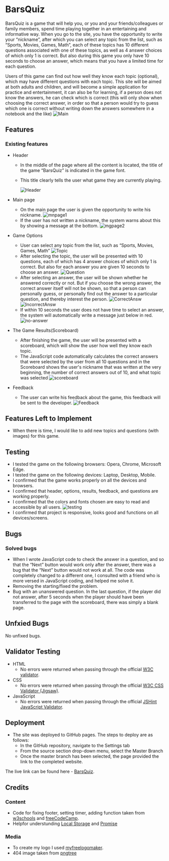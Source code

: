 # BarsQuiz
BarsQuiz is a game that will help you, or you and your friends/colleagues or family members, spend time playing together in an entertaining and informative way. When you go to the site, you have the opportunity to write your “nickname”, after which you can select any topic from the list, such as “Sports, Movies, Games, Math”, each of these topics has 10 different questions associated with one of these topics, as well as 4 answer choices of which only 1 is correct. But also during this game you only have 10 seconds to choose an answer, which means that you have a limited time for each question.

Users of this game can find out how well they know each topic (optional), which may have different questions with each topic. This site will be aimed at both adults and children, and will become a simple application for practice and entertainment, it can also be for learning, if a person does not know the answers, he can check which is correct (this will only show when choosing the correct answer, in order so that a person would try to guess which one is correct without writing down the answers somewhere in a notebook and the like)
![Main](assets/Readme-photo/Main.png)

## Features
### Existing features
- Header
    - In the middle of the page where all the content is located, the title of the game “BarsQuiz” is indicated in the game font.
    - This title clearly tells the user what game they are currently playing.

        ![Header](assets/Readme-photo/Header.png)

- Main page
    - On the main page the user is given the opportunity to write his nickname.
    ![mnpage1](assets/Readme-photo/mnpage1.png)
    - If the user has not written a nickname, the system warns about this by showing a message at the bottom.
    ![mgpage2](assets/Readme-photo/mnpage2.png)

- Game Options
    - User can select any topic from the list, such as “Sports, Movies, Games, Math”
    ![Topic](assets/Readme-photo/Topic.png)
    - After selecting the topic, the user will be presented with 10 questions, each of which has 4 answer choices of which only 1 is correct. But also for each answer you are given 10 seconds to choose an answer. 
    ![Question](assets/Readme-photo/Choice.png)
    - After selecting an answer, the user will be shown whether he answered correctly or not. But if you choose the wrong answer, the correct answer itself will not be shown, so that a person can personally guess, or personally find out the answer to a particular question, and thereby interest the person.
    ![CorrectAnsw](assets/Readme-photo/CorrectAnsw.png)
    ![IncorrectAnsw](assets/Readme-photo/IncorrectAnsw.png)
    - If within 10 seconds the user does not have time to select an answer, the system will automatically write a message just below in red.
    ![no-answer](assets/Readme-photo/no-answer.png)
- The Game Results(Scoreboard)
    - After finishing the game, the user will be presented with a scoreboard, which will show the user how well they know each topic.
    - The JavaScript code automatically calculates the correct answers that were selected by the user from all 10 questions and in the Scoreboard shows the user's nickname that was written at the very beginning, the number of correct answers out of 10, and what topic was selected
    ![scoreboard](assets/Readme-photo/scoreboard.png)

- Feedback
    - The user can write his feedback about the game, this feedback will be sent to the developer.
    ![Feedback](assets/Readme-photo/feedback.png)
## Features Left to Implement
- When there is time, I would like to add new topics and questions (with images) for this game.
## Testing
- I tested the game on the following browsers: Opera, Chrome, Microsoft Edge.
- I tested the game on the following devices: Laptop, Desktop, Mobile.
- I confirmed that the game works properly on all the devices and browsers.
-  I confirmed that header, options, results, feedback, and questions are working properly.
- I confirmed that the colors and fonts chosen are easy to read and accessible by all users.
![testing](assets/Readme-photo/testing.png)
- I confirmed that project is responsive, looks good and functions on all devices/screens.
## Bugs
### Solved bugs
- When I wrote JavaScript code to check the answer in a question, and so that the “Next” button would work only after the answer, there was a bug that the “Next” button would not work at all. The code was completely changed to a different one, I consulted with a friend who is more versed in JavaScript coding, and helped me solve it.
- Removing the starting/fixed the problem.
- Bug with an unanswered question. In the last question, if the player did not answer, after 5 seconds when the player should have been transferred to the page with the scoreboard, there was simply a blank page.
## Unfxied Bugs
No unfixed bugs.
## Validator Testing
- HTML
    - No errors were returned when passing through the official [W3C validator](https://validator.w3.org/#validate_by_uri).
- CSS
    - No errors were returned when passing through the official [W3C CSS Validator (Jigsaw)](https://jigsaw.w3.org/css-validator/).
- JavaScript
    - No errors were returned when passing through the official [JSHint JavaScript Validator](https://jshint.com).
## Deployment
- The site was deployed to GitHub pages. The steps to deploy are as follows:
    - In the GitHub repository, navigate to the Settings tab
    - From the source section drop-down menu, select the Master Branch
    - Once the master branch has been selected, the page provided the link to the completed website.

The live link can be found here - [BarsQuiz](https://barsllvl.github.io/barsquiz/).
## Credits
### Content
- Code for fixing footer, setting timer, adding function taken from [w3schools](https://www.w3schools.com) and [freeCodeCamp](https://www.freecodecamp.org).
 - Helpfor understunding [Local Storage](https://javascript.info/localstorage) and [Promise](https://gomakethings.com/promise-based-xhr/)
### Media
- To create my logo I used [myfreelogomaker](https://myfreelogomaker.com).
- 404 image taken from [pngtree](https://pngtree.com)
